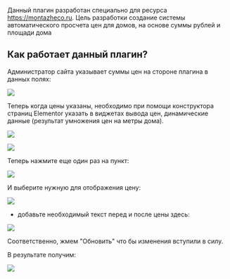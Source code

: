 Данный плагин разработан специально для ресурса https://montazheco.ru. Цель разработки создание системы автоматического просчета цен для домов, на основе суммы рублей и площади дома

## Как работает данный плагин?

Администратор сайта указывает суммы цен на стороне плагина в данных полях:

![](https://drive.google.com/uc?export=view&id=1OnM6Q89FNzbkK6WhBnUXnh2beJOupYmg)

Теперь когда цены указаны, необходимо при помощи конструктора страниц Elementor указать в виджетах вывода цен, динамические данные (результат умножения цен на метры дома).

![](https://drive.google.com/uc?export=view&id=1w17LcaAyglxYdbtbdyJM1tGVaqQzFacF)

![](https://drive.google.com/uc?export=view&id=13vT6t3vlcWp7jAr_6djGR9hB0kXLoehi)

Теперь нажмите еще один раз на пункт:

![](https://drive.google.com/uc?export=view&id=1QTtY3wBas0KzsQPBqr-fwsJqVv_KL7pm)

И выберите нужную для отображения цену:

![](https://drive.google.com/uc?export=view&id=1JUUk7MT9-7aP3u4yEZ7iF1WPMqLtkCag)

+ добавьте необходимый текст перед и после цены здесь:

![](https://drive.google.com/uc?export=view&id=1SES_yMd_WCAoTHrs4aYE6Jdf1nAGYGaB)

Соответственно, жмем "Обновить" что бы изменения вступили в силу.

В результате получим:

![](https://drive.google.com/uc?export=view&id=1DL3OVlle1FBCzdX-5Gh7JCfYVnxqJpAL)
